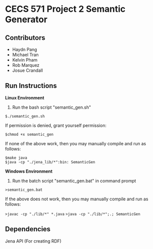 # CECS 571 Project 2 Semantic Generator

## Contributors
- Haydn Pang
- Michael Tran
- Kelvin Pham
- Rob Marquez
- Josue Crandall

## Run Instructions
**Linux Environment**
1. Run the bash script "semantic_gen.sh"

```$./semantic_gen.sh```

If permission is denied, grant yourself permission:

```$chmod +x semantic_gen```

If none of the above work, then you may manually compile and run as follows:

```
$make java
$java -cp "./jena_lib/*":bin: SemanticGen
```

**Windows Environment**

1. Run the batch script "semantic_gen.bat" in command prompt

```>semantic_gen.bat```

If the above does not work, then you may manually compile and run as follows:

```>javac -cp "./lib/*" *.java```
```>java -cp "./lib/*";.; SemanticGen```

## Dependencies
Jena API (For creating RDF)
